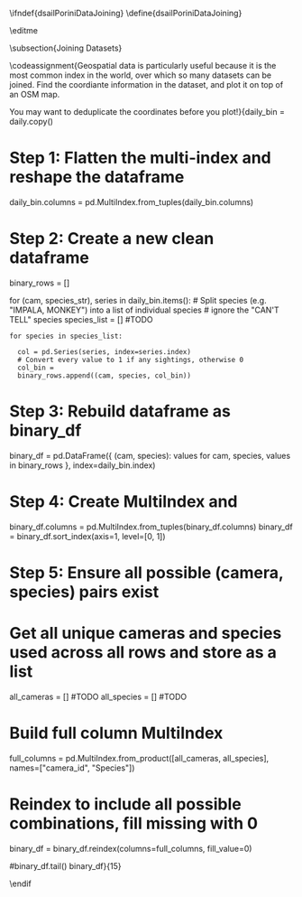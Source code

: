 \ifndef{dsailPoriniDataJoining}
\define{dsailPoriniDataJoining}

\editme

\subsection{Joining Datasets}

\codeassignment{Geospatial data is particularly useful because it is the most common index in the world, over which so many datasets can be joined. Find the coordiante information in the dataset, and plot it on top of an OSM map.

You may want to deduplicate the coordinates before you plot!}{daily_bin = daily.copy()
# Step 1: Flatten the multi-index and reshape the dataframe

daily_bin.columns = pd.MultiIndex.from_tuples(daily_bin.columns)

# Step 2: Create a new clean dataframe
binary_rows = []

for (cam, species_str), series in daily_bin.items():
    # Split species (e.g. "IMPALA, MONKEY") into a list of individual species
    # ignore the "CAN'T TELL" species 
    species_list = [] #TODO

    for species in species_list:

      col = pd.Series(series, index=series.index)
      # Convert every value to 1 if any sightings, otherwise 0
      col_bin = 
      binary_rows.append((cam, species, col_bin))

# Step 3: Rebuild dataframe as binary_df

binary_df = pd.DataFrame({
    (cam, species): values
    for cam, species, values in binary_rows
}, index=daily_bin.index)

# Step 4: Create MultiIndex and 
binary_df.columns = pd.MultiIndex.from_tuples(binary_df.columns)
binary_df = binary_df.sort_index(axis=1, level=[0, 1])

# Step 5: Ensure all possible (camera, species) pairs exist

# Get all unique cameras and species used across all rows and store as a list
all_cameras = [] #TODO
all_species = [] #TODO

# Build full column MultiIndex
full_columns = pd.MultiIndex.from_product([all_cameras, all_species], names=["camera_id", "Species"])

# Reindex to include all possible combinations, fill missing with 0
binary_df = binary_df.reindex(columns=full_columns, fill_value=0)

#binary_df.tail()
binary_df}{15}

\endif


